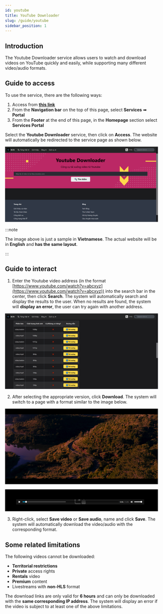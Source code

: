 ```yaml
---
id: youtube
title: YouTube Downloader
slug: /guide/youtube
sidebar_position: 1
---
```


## Introduction

The Youtube Downloader service allows users to watch and download videos on YouTube quickly and easily, while supporting many different video/audio formats.

## Guide to access

To use the service, there are the following ways:

1. Access from [**this link**](../../../en/services)
2. From the **Navigation bar** on the top of this page, select **Services** ➡ **Portal**
3. From the **Footer** at the end of this page, in the **Homepage** section select **Services Portal**

Select the **Youtube Downloader** service, then click on **Access**. The website will automatically be redirected to the service page as shown below.

![Youtube](../../../../../public/img/services/youtube.png)

:::note

The image above is just a sample in **Vietnamese**. The actual website will be in **English** and **has the same layout**.

:::

## Guide to interact

1. Enter the Youtube video address (in the format [https://www.youtube.com/watch?v=abcxyz](https://www.youtube.com/watch?v=abcxyz)) into the search bar in the center, then click **Search**. The system will automatically search and display the results to the user. When no results are found, the system will **display an error**, the user can try again with another address.

![YTDL](../../../../../public/img/services/youtube2.png)

2. After selecting the appropriate version, click **Download**. The system will switch to a page with a format similar to the image below.

![Video](../../../../../public/img/services/youtube3.png)

![Audio](../../../../../public/img/services/youtube4.png)

3. Right-click, select **Save video** or **Save audio**, name and click **Save**. The system will automatically download the video/audio with the corresponding format.

## Some related limitations

The following videos cannot be downloaded:

- **Territorial restrictions**
- **Private** access rights
- **Rentals** video
- **Premium** content
- Livestreams with **non-HLS** format

The download links are only valid for **6 hours** and can only be downloaded with the **same corresponding IP address**. The system will display an error if the video is subject to at least one of the above limitations.
